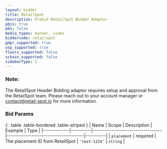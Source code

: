 ```yaml
---
layout: bidder
title: RetailSpot
description: Prebid RetailSpot Bidder Adaptor
pbjs: true
pbs: false
media_types: banner, video
biddercode: retailspot
gdpr_supported: true
usp_supported: true
floors_supported: false
schain_supported: false
sidebarType: 1
---
```


### Note:

The RetailSpot Header Bidding adaptor requires setup and approval from the RetailSpot team. Please reach out to your account manager or contact@retail-spot.io for more information.

### Bid Params

{: .table .table-bordered .table-striped }
| Name | Scope | Description | Example | Type |
|-------------|----------|----------------------------------|--------------------------------------|----------|
| `placement` | required | The placement ID from RetailSpot | `'test-1234'` | `string` |

